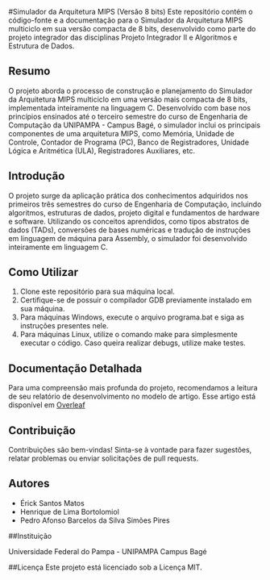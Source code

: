 #Simulador da Arquitetura MIPS (Versão 8 bits)
Este repositório contém o código-fonte e a documentação para o Simulador da Arquitetura MIPS multiciclo em sua versão compacta de 8 bits, desenvolvido como parte do projeto integrador das disciplinas Projeto Integrador II e Algoritmos e Estrutura de Dados.

## Resumo
O projeto aborda o processo de construção e planejamento do Simulador da Arquitetura MIPS multiciclo em uma versão mais compacta de 8 bits, implementada inteiramente na linguagem C. Desenvolvido com base nos princípios ensinados até o terceiro semestre do curso de Engenharia de Computação da UNIPAMPA - Campus Bagé, o simulador inclui os principais componentes de uma arquitetura MIPS, como Memória, Unidade de Controle, Contador de Programa (PC), Banco de Registradores, Unidade Lógica e Aritmética (ULA), Registradores Auxiliares, etc.

## Introdução
O projeto surge da aplicação prática dos conhecimentos adquiridos nos primeiros três semestres do curso de Engenharia de Computação, incluindo algoritmos, estruturas de dados, projeto digital e fundamentos de hardware e software. Utilizando os conceitos aprendidos, como tipos abstratos de dados (TADs), conversões de bases numéricas e tradução de instruções em linguagem de máquina para Assembly, o simulador foi desenvolvido inteiramente em linguagem C.

## Como Utilizar
1. Clone este repositório para sua máquina local.
2. Certifique-se de possuir o compilador GDB previamente instalado em sua máquina.
3. Para máquinas Windows, execute o arquivo programa.bat e siga as instruções presentes nele.
4. Para máquinas Linux, utilize o comando make para simplesmente executar o código. Caso queira realizar debugs, utilize make testes.

## Documentação Detalhada

Para uma compreensão mais profunda do projeto, recomendamos a leitura de seu relatório de desenvolvimento no modelo de artigo. Esse artigo está disponível em [Overleaf](https://www.overleaf.com/read/hhgyjhjrfhrv#544e93)


## Contribuição
Contribuições são bem-vindas! Sinta-se à vontade para fazer sugestões, relatar problemas ou enviar solicitações de pull requests.

## Autores

- Érick Santos Matos
- Henrique de Lima Bortolomiol
- Pedro Afonso Barcelos da Silva Simões Pires

##Instituição

Universidade Federal do Pampa - UNIPAMPA Campus Bagé

##Licença
Este projeto está licenciado sob a Licença MIT.
